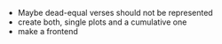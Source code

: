 - Maybe dead-equal verses should not be represented
- create both, single plots and a cumulative one
- make a frontend